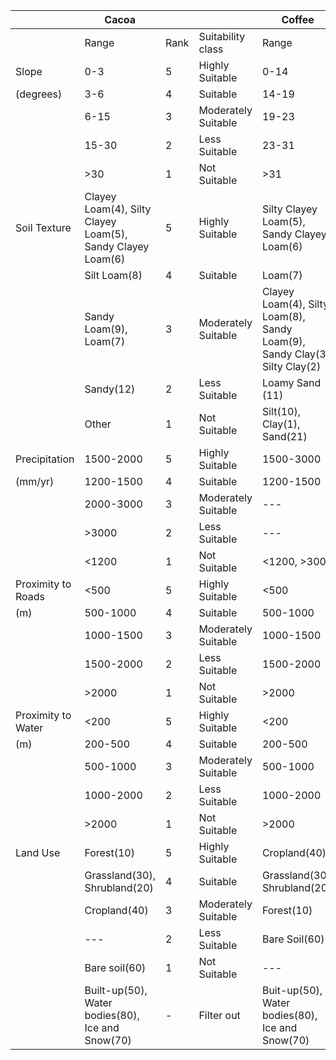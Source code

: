 |                    | Cacoa                                                      |      |                     | Coffee                                                                     |      |                     |
|--------------------|------------------------------------------------------------|------|---------------------|----------------------------------------------------------------------------|------|---------------------|
|                    | Range                                                      | Rank | Suitability class   | Range                                                                      | Rank | Suitability class   |
| Slope              | 0-3                                                        | 5    | Highly Suitable     | 0-14                                                                       | 5    | Highly Suitable     |
| (degrees)          | 3-6                                                        | 4    | Suitable            | 14-19                                                                      | 4    | Suitable            |
|                    | 6-15                                                       | 3    | Moderately Suitable | 19-23                                                                      | 3    | Moderately Suitable |
|                    | 15-30                                                      | 2    | Less Suitable       | 23-31                                                                      | 2    | Less Suitable       |
|                    | >30                                                        | 1    | Not Suitable        | >31                                                                        | 1    | Not Suitable        |
| Soil Texture       | Clayey Loam(4), Silty Clayey Loam(5), Sandy Clayey Loam(6) | 5    | Highly Suitable     | Silty Clayey Loam(5), Sandy Clayey Loam(6)                                 | 5    | Highly Suitable     |
|                    | Silt Loam(8)                                               | 4    | Suitable            | Loam(7)                                                                    | 4    | Suitable            |
|                    | Sandy Loam(9), Loam(7)                                     | 3    | Moderately Suitable | Clayey Loam(4), Silty Loam(8), Sandy Loam(9), Sandy Clay(3), Silty Clay(2) | 3    | Moderately Suitable |
|                    | Sandy(12)                                                  | 2    | Less Suitable       | Loamy Sand (11)                                                            | 2    | Less Suitable       |
|                    | Other                                                      | 1    | Not Suitable        | Silt(10),  Clay(1),  Sand(21)                                              | 1    | Not Suitable        |
| Precipitation      | 1500-2000                                                  | 5    | Highly Suitable     | 1500-3000                                                                  | 5    | Highly Suitable     |
| (mm/yr)            | 1200-1500                                                  | 4    | Suitable            | 1200-1500                                                                  | 4    | Suitable            |
|                    | 2000-3000                                                  | 3    | Moderately Suitable | ---                                                                        | 3    | Moderately Suitable |
|                    | >3000                                                      | 2    | Less Suitable       | ---                                                                        | 2    | Less Suitable       |
|                    | <1200                                                      | 1    | Not Suitable        | <1200, >3000                                                               | 1    | Not Suitable        |
| Proximity to Roads | <500                                                       | 5    | Highly Suitable     | <500                                                                       | 5    | Highly Suitable     |
| (m)                | 500-1000                                                   | 4    | Suitable            | 500-1000                                                                   | 4    | Suitable            |
|                    | 1000-1500                                                  | 3    | Moderately Suitable | 1000-1500                                                                  | 3    | Moderately Suitable |
|                    | 1500-2000                                                  | 2    | Less Suitable       | 1500-2000                                                                  | 2    | Less Suitable       |
|                    | >2000                                                      | 1    | Not Suitable        | >2000                                                                      | 1    | Not Suitable        |
| Proximity to Water | <200                                                       | 5    | Highly Suitable     | <200                                                                       | 5    | Highly Suitable     |
| (m)                | 200-500                                                    | 4    | Suitable            | 200-500                                                                    | 4    | Suitable            |
|                    | 500-1000                                                   | 3    | Moderately Suitable | 500-1000                                                                    | 3    | Moderately Suitable |
|                    | 1000-2000                                                  | 2    | Less Suitable       | 1000-2000                                                                   | 2    | Less Suitable       |
|                    | >2000                                                      | 1    | Not Suitable        | >2000                                                                      | 1    | Not Suitable        |
| Land Use           | Forest(10)                                                 | 5    | Highly Suitable     | Cropland(40)                                                               | 5    | Highly Suitable     |
|                    | Grassland(30), Shrubland(20)                               | 4    | Suitable            | Grassland(30), Shrubland(20)                                               | 4    | Suitable            |
|                    | Cropland(40)                                               | 3    | Moderately Suitable | Forest(10)                                                                 | 3    | Moderately Suitable |
|                    | ---                                                        | 2    | Less Suitable       | Bare Soil(60)                                                              | 2    | Less Suitable       |
|                    | Bare soil(60)                                              | 1    | Not Suitable        | ---                                                                        | 1    | Not Suitable        |
|                    | Built-up(50),  Water bodies(80),  Ice and Snow(70)         | -    | Filter out          | Buit-up(50), Water bodies(80), Ice and Snow(70)                            | -    | Filter out          |
